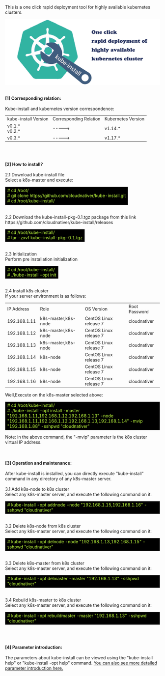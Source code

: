 This is a one click rapid deployment tool for highly available kubernetes clusters.
<br>

![avatar](docs/images/kube-install-logo.jpg)

<br>
<b>[1] Corresponding relation: </b><br>
<br>
Kube-install and kubernetes version correspondence:
<table>
<tr><td>kube-install Version</td><td>Corresponding Relation</td><td>Kubernetes Version</td>
<tr><td>v0.1.* <br>v0.2.* </td><td>  -----> </td><td>v1.14.* </td></tr>
<tr><td>v0.3.* </td><td>  -----> </td><td>v1.17.* </td></tr>
</table>
<br>
<br>
<br>
<b>[2] How to install?</b><br>
<br>
2.1 Download kube-install file<br>
Select a k8s-master and execute:<br>
<table>
<tr><td bgcolor=#000000>
<font color=#C0FF3E># cd /root/</font><br>
<font color=#C0FF3E># git clone https://github.com/cloudnativer/kube-install.git </font><br>
<font color=#C0FF3E># cd /root/kube-install/</font><br>
 </td></tr>
</table>
<br>
2.2 Download the kube-install-pkg-0.1.tgz package from this link https://github.com/cloudnativer/kube-install/releases <br>
<table>
<tr><td bgcolor=#000000><font color=#C0FF3E>
 # cd /root/kube-install/<br>
 # tar -zxvf kube-install-pkg-0.1.tgz
 </font></td></tr>
</table>
<br>
2.3 Initialization<br>
Perform pre installation initialization<br>
<table>
<tr><td bgcolor=#000000><font color=#C0FF3E># cd /root/kube-install/<br> # ./kube-install -opt init</font></td></tr>
</table>
<br>
2.4 Install k8s cluster<br>
If your server environment is as follows:<br>
<table>
<tr><td>IP Address</td><td>Role</td><td>OS Version</td><td>Root Password</td></tr>
<tr><td>192.168.1.11</td><td>k8s-master,k8s-node</td><td>CentOS Linux release 7</td><td>cloudnativer</td></tr>
<tr><td>192.168.1.12</td><td>k8s-master,k8s-node</td><td>CentOS Linux release 7</td><td>cloudnativer</td></tr>
<tr><td>192.168.1.13</td><td>k8s-master,k8s-node</td><td>CentOS Linux release 7</td><td>cloudnativer</td></tr>
<tr><td>192.168.1.14</td><td>k8s-node</td><td>CentOS Linux release 7</td><td>cloudnativer</td></tr>
<tr><td>192.168.1.15</td><td>k8s-node</td><td>CentOS Linux release 7</td><td>cloudnativer</td></tr>
<tr><td>192.168.1.16</td><td>k8s-node</td><td>CentOS Linux release 7</td><td>cloudnativer</td></tr>
</table>
Well,Execute on the k8s-master selected above:<br>
<table>
<tr><td bgcolor=#000000><font color=#C0FF3E># cd /root/kube-install/<br> # ./kube-install -opt install -master "192.168.1.11,192.168.1.12,192.168.1.13" -node "192.168.1.11,192.168.1.12,192.168.1.13,192.168.1.14" -mvip "192.168.1.88" -sshpwd "cloudnativer"</font></td></tr>
</table>
Note: in the above command, the "-mvip" parameter is the k8s cluster virtual IP address.<br>
<br>
<br>
<br>
<b>[3] Operation and maintenance:</b><br>
<br>
After kube-install is installed, you can directly execute "kube-install" command in any directory of any k8s-master server.<br>
<br>
3.1 Add k8s-node to k8s cluster<br>
Select any k8s-master server, and execute the following command on it:<br>
<table>
<tr><td bgcolor=#000000><font color=#C0FF3E># kube-install -opt addnode -node "192.168.1.15,192.168.1.16" -sshpwd "cloudnativer"</font></td></tr>
</table>
<br>
3.2 Delete k8s-node from k8s cluster<br>
Select any k8s-master server, and execute the following command on it:<br>
<table>
<tr><td bgcolor=#000000><font color=#C0FF3E># kube-install -opt delnode -node "192.168.1.13,192.168.1.15" -sshpwd "cloudnativer"</font></td></tr>
</table>
<br>
3.3 Delete k8s-master from k8s cluster<br>
Select any k8s-master server, and execute the following command on it:<br>
<table>
<tr><td bgcolor=#000000><font color=#C0FF3E># kube-install -opt delmaster -master "192.168.1.13" -sshpwd "cloudnativer"</font></td></tr>
</table>
<br>
3.4 Rebuild k8s-master to k8s cluster<br>
Select any k8s-master server, and execute the following command on it:<br>
<table>
<tr><td bgcolor=#000000><font color=#C0FF3E># kube-install -opt rebuildmaster -master "192.168.1.13" -sshpwd "cloudnativer"</font></td></tr>
</table>
<br>
<br>
<br>
<b>[4] Parameter introduction:</b><br>
<br>
The parameters about kube-install can be viewed using the "kube-install help" or "kube-install -opt help" command. <a href="docs/parameters0.2.md">You can also see more detailed parameter introduction here.</a><br>
<br>
<br>
<br>

